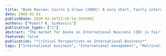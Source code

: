 ```yaml
---
title: "Book Review: Cairns & Sliwa (2008): A very short, fairly interesting and reasonably cheap book about international busines"
date: 2009-01-01
publishDate: 2020-02-24T22:56:54.385588Z
authors: ["Rudolf R. Sinkovics"]
publication_types: ["2"]
abstract: "The market for books on International Business (IB) is fairly crowded. New books or editions of existing textbooks are appearing in regular intervals, as authors and publishers aim to tap into the lucrative segment. Hence, it is only fair to ask what “a very short, fairly interesting and reasonably cheap book” could add to existing material.  Initially I was slightly discouraged to start reviewing this book, basically a function of the book title and the positioning chosen by the publisher. As can be inferred from the title, the book contains fewer words than the average IB textbook and thus carries a lower price-tag. This selling proposition does not necessarily translate into an interesting read and - in my view - is thus a rather problematic strategy from a publisher’s perspective.  Having overcome this initial barrier, and allowing myself a more involved and deeper look into the book, I was positively enticed by the approach taken by the authors. While thoroughly rooted in IB theory and thinking it goes beyond the often flattening and standardizing writing routines of mainstream IB textbooks, that predominantly address issues of performance and success in culturally and politically heterogeneous marketplaces. The authors writing is premised upon three fundamental ideas, that open up a plethora of rich and inspirational thinking and serve as a conduit in transcending the established orthodoxy. First, rather than conveying yet another primer of ‘how to’ become a successful manager in IB, their book is written with concerned ‘stakeholders’ and ‘citizens of the world’ in mind, who are all positively or negatively affected by IB practices. Second, the authors don’t adopt the dominant paradigm of IB with emphasis on profitability, revenue generation, and market growth and expansion through internationalization and globalization. Rather, they draw upon history and theory to point at the trajectory which IB has taken and provide contrasting perspectives and critical views on implications of IB for nation states, multinational enterprises (MNEs), power distribution between actors and supranational institutions. Third, the authors move beyond the early view that IB is confined to ‘firm-level’ perspectives and discuss firm externalities such as working conditions of labour-force or toxic waste disposal and ethical dimensions. To this end, the book moves IB thinking beyond simple ‘how to’ questions and calls for reflection about issues of ‘why’ and ‘with what effect’. The book generates enthusiasm about ‘what can be done about it’ and thus manages to grasp a unique position in the market of IB textbooks. The book is organized in three parts. Part one deals with theories of international trade and international business, comprising of classical and neo-classical theories of international trade, 20th century developments in trade theories and IB practice and investment theories of international business. Part two deals with actors in international business, i.e. institutions such as IMF, World Bank, WTO, UN, ILO etc. and international business organizations, specifically MNEs, their origin and development. The third part deals with management issues in the business environment. This entails functional perspectives in delivering goods and services such as global research and development, international marketing as well as financial, accounting and governance issues and people management in the international arena. The distinguishing feature of the book are conclusion chapters. These appear throughout the book, synthesize theoretical reasoning and are deemed to poke, provoke and inspire critical reflection of the reader in his/her view of the implications and impact of IB on society at large. Overall, it is impossible to read this book and not to be stimulated about the connections of IB and the challenges which are associated with its organization and orchestration. The demonstration of how power within and of multinational firms and trans-national institutions are intertwined makes this book stand out. After reading this book I fail to see how any serious undergraduate or graduate course on IB, international strategy or multinational management could live without this book on the recommended reading list. While it is truly ‘very short’ and thus may not suffice to serve as single textbook for such courses, it sports an attractive price tag and certainly features and excellent reference list with rich material for further research. In one sense, the authors have proven the marketing team of Sage Publications wrong, it is not only ‘fairly interesting’, it is a compelling and outstanding book.   "
featured: false
publication: "*Critical Perspectives on International Business*"
tags: ["International business", "International management", "Multinational enterprises", "Supranational institutions", "Trade and investment theories"]
---
```


